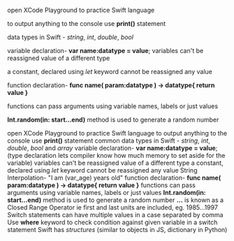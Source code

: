 open XCode Playground to practice Swift language

to output anything to the console use **print()** statement

data types in Swift - *string*, *int*, *double*, *bool*

variable declaration- **var name:datatype = value**;  variables can't be reassigned value of a different type

a constant, declared using *let* keyword cannot be reassigned any value

function declaration- **func name( param:datatype ) -> datatype{ return value }**

functions can pass arguments using variable names, labels or just values

**Int.random(in: start...end)** method is used to generate a random number



open XCode Playground to practice Swift language
to output anything to the console use **print()** statement
common data types in Swift - *string*, *int*, *double*, *bool* and *array*
variable declaration- **var name:datatype = value**;  (type declaration lets compiler know how much memory to set aside for the variable) variables can't be reassigned value of a different type
a constant, declared using *let* keyword cannot be reassigned any value
String Interpolation- "I am \(var_age) years old"
function declaration- **func name( param:datatype ) -> datatype{ return value }**
functions can pass arguments using variable names, labels or just values
**Int.random(in: start...end)** method is used to generate a random number
**...** is known as a Closed Range Operator ie first and last units are included, eg. 1985...1997
Switch statements can have multiple values in a case separated by comma
Use **where** keyword to check condition against given variable in a switch statement
Swift has *structures* (similar to objects in JS, dictionary in Python)
